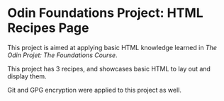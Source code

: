 # Odin Foundations Project: HTML Recipes Page

This project is aimed at applying basic HTML knowledge learned in *The Odin Projet: The Foundations Course*.

This project has 3 recipes, and showcases basic HTML to lay out and display them.

Git and GPG encryption were applied to this project as well.
